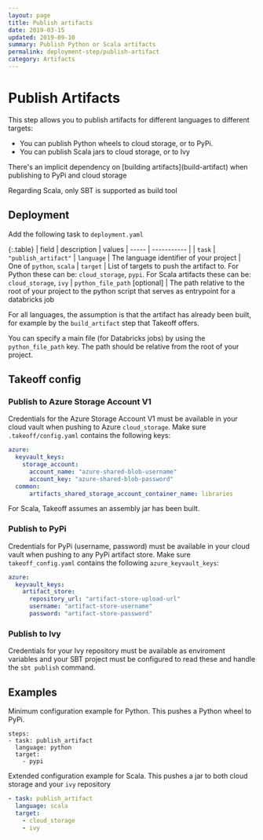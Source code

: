 ```yaml
---
layout: page
title: Publish artifacts
date: 2019-03-15
updated: 2019-09-10
summary: Publish Python or Scala artifacts
permalink: deployment-step/publish-artifact
category: Artifacts
---
```


# Publish Artifacts

This step allows you to publish artifacts for different languages to different targets:
- You can publish Python wheels to cloud storage, or to PyPi.
- You can publish Scala jars to cloud storage, or to Ivy

<p class='note warning'>
  There's an implicit dependency on [building artifacts](build-artifact) when publishing to PyPi and cloud storage
</p>

<p class='note warning'>
  Regarding Scala, only SBT is supported as build tool
</p>

## Deployment
Add the following task to ``deployment.yaml``

{:.table}
| field | description | values
| ----- | ----------- |
| `task` | `"publish_artifact"`
| `language` | The language identifier of your project | One of `python`, `scala`
| `target` | List of targets to push the artifact to. For Python these can be: `cloud_storage`, `pypi`. For Scala artifacts these can be: `cloud_storage`, `ivy`
| `python_file_path` [optional] | The path relative to the root of your project to the python script that serves as entrypoint for a databricks job 

For all languages, the assumption is that the artifact has already been built, for example by the `build_artifact` step that Takeoff offers.

You can specify a main file (for Databricks jobs) by using the `python_file_path` key.
The path should be relative from the root of your project.

## Takeoff config

### Publish to Azure Storage Account V1
Credentials for the Azure Storage Account V1 must be available in your cloud vault when pushing to Azure `cloud_storage`.
Make sure `.takeoff/config.yaml` contains the following keys:

```yaml
azure:
  keyvault_keys:
    storage_account:
      account_name: "azure-shared-blob-username"
      account_key: "azure-shared-blob-password"
  common:
      artifacts_shared_storage_account_container_name: libraries
```

<p class='note warning'>
  For Scala, Takeoff assumes an assembly jar has been built.
</p>


### Publish to PyPi
Credentials for PyPi (username, password) must be available in your cloud vault when pushing to any PyPi artifact store. 
Make sure `takeoff_config.yaml` contains the following `azure_keyvault_keys`:
```yaml
azure:
  keyvault_keys:
    artifact_store:
      repository_url: "artifact-store-upload-url"
      username: "artifact-store-username"
      password: "artifact-store-password"
```

### Publish to Ivy
Credentials for your Ivy repository must be available as enviroment variables and your SBT project must be configured to read these and handle the `sbt publish` command.

## Examples

Minimum configuration example for Python. This pushes a Python wheel to PyPi.
```
steps:
- task: publish_artifact
  language: python
  target:
    - pypi
```

Extended configuration example for Scala. This pushes a jar to both cloud storage and your `ivy` repository
```yaml
- task: publish_artifact
  language: scala
  target:
    - cloud_storage
    - ivy
```
